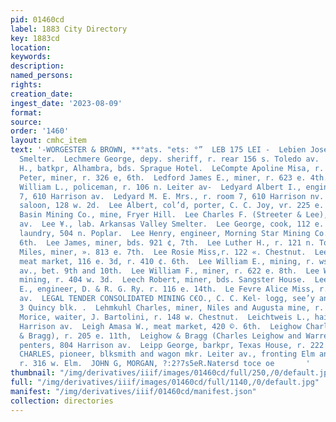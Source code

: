 ```yaml
---
pid: 01460cd
label: 1883 City Directory
key: 1883cd
location: 
keywords: 
description: 
named_persons: 
rights: 
creation_date: 
ingest_date: '2023-08-09'
format: 
source: 
order: '1460'
layout: cmhc_item
text: '-WORGESTER & BROWN, **°ats. "ets: °”  LEB 175 LEI -  Lebien Joseph, tab. American
  Smelter.  Lechmere George, depy. sheriff, r. rear 156 s. Toledo av.  Ieclere Charles
  H., batkpr, Alhambra, bds. Sprague Hotel.  LeCompte Apoline Misa, r. 230 w. 3d.  Leddy
  Peter, miner, r. 326 e, 6th.  Ledford James E., miner, r. 623 e. 4th. °  Ledford
  William L., policeman, r. 106 n. Leiter av-  Ledyard Albert I., engineer, r. room
  7, 610 Harrison av.  Ledyard M. E. Mrs., r. room 7, 610 Harrison nv.  Lee Albert,
  saloon, 128 w. 2d.  Lee Albert, col’d, porter, C. C. Joy, vr. 225 e. 11th.  Lee
  Basin Mining Co., mine, Fryer Hill.  Lee Charles F. (Streeter & Lee), r. 711 Harrison
  av.  Lee ¥., lab. Arkansas Valley Smelter.  Lee George, cook, 112 e. 4th.  Lee Harry,
  laundry, 504 n. Poplar.  Lee Henry, engineer, Morning Star Mining Co., r. 318 w.
  6th.  Lee James, miner, bds. 921 ¢, 7th.  Lee Luther H., r. 121 n. Toledo av.  Lee
  Miles, miner, ». 813 e. 7th.  Lee Rosie Miss,r. 122 «. Chestnut.  Lee Thomas, col’d,
  meat market, 116 e. 3d, r. 410 ¢. 6th.  Lee William E., mining, r. ws. Harrison
  av., bet. 9th and 10th.  Lee William F., miner, r. 622 e. 8th.  Lee William R.,
  mining, r. 404 w. 3d.  Leech Robert, miner, bds. Sangster House.  Leeman Charles
  E., engineer, D. & R. G. Ry. r. 116 e. 14th.  Le Fevre Alice Miss, r. 808 Harrison
  av.  LEGAL TENDER CONSOLIDATED MINING C€O., C. C. Kel- logg, see’y and treas., room
  3 Quincy blk. .  Lehmkuhl Charles, miner, Niles and Augusta mine, r. 717 ©. 8th  LIsichley
  Morice, waiter, J. Bartolini, r. 148 w. Chestnut.  Leichtweis L., hair goods, 602
  Harrison av.  Leigh Amasa W., meat market, 420 ©. 6th.  Leighow Charles (Leighow
  & Bragg), r. 205 e. 11th,  Leighow & Bragg (Charles Leighow and Warren Bragg), car-
  penters, 804 Harrison av.  Leipp George, barkpr, Texas House, r. 222 e. 6th.  LELEZMAN
  CHARLES, pioneer, blksmith and wagon mkr. Leiter av., fronting Elm and Chestnat,
  r. 316 w. Elm.  JOHN G, MORGAN, ?:2?7s5eR.Natersd toce oe       '
thumbnail: "/img/derivatives/iiif/images/01460cd/full/250,/0/default.jpg"
full: "/img/derivatives/iiif/images/01460cd/full/1140,/0/default.jpg"
manifest: "/img/derivatives/iiif/01460cd/manifest.json"
collection: directories
---
```

